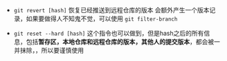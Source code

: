 - `git revert [hash]`
恢复已经推送到远程仓库的版本
会额外产生一个版本记录，如果要做得人不知鬼不觉，可以使用 `git filter-branch`

- `git reset --hard [hash]` 
这个指令也可以做到，但是hash之后的所有信息，包括**暂存区，本地仓库和远程仓库的版本，其他人的提交版本**，都会被一并抹除，，所以要谨慎使用